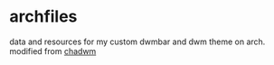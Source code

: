 # archfiles

data and resources for my custom dwmbar and dwm theme on arch. modified from [chadwm](https://github.com/siduck/chadwm)
